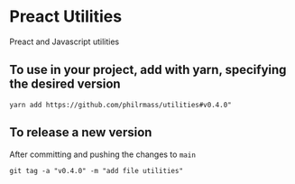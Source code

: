 # Preact Utilities
Preact and Javascript utilities 

## To use in your project, add with yarn, specifying the desired version
```
yarn add https://github.com/philrmass/utilities#v0.4.0"
```

## To release a new version
After committing and pushing the changes to `main`
```
git tag -a "v0.4.0" -m "add file utilities"
```
